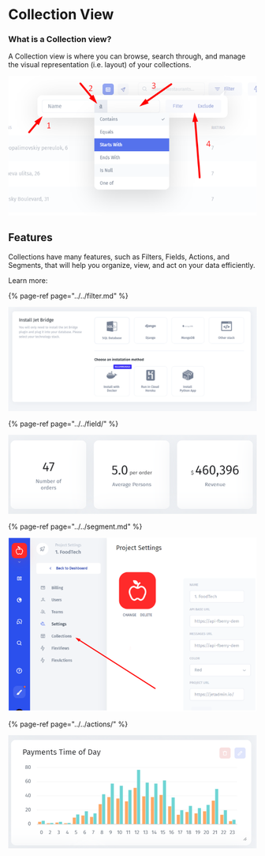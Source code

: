 # Collection View

### What is a Collection view?

A Collection view is where you can browse, search through, and manage the visual representation \(i.e. layout\) of your collections.

![](../../../.gitbook/assets/image%20%28225%29.png)

## Features

Collections have many features, such as Filters, Fields, Actions, and Segments, that will help you organize, view, and act on your data efficiently.

Learn more:

{% page-ref page="../../filter.md" %}

![](../../../.gitbook/assets/image%20%28273%29.png)

{% page-ref page="../../field/" %}

![](../../../.gitbook/assets/image%20%28207%29.png)

{% page-ref page="../../segment.md" %}

![](../../../.gitbook/assets/image%20%2856%29.png)

{% page-ref page="../../actions/" %}

![](../../../.gitbook/assets/image%20%28238%29.png)

